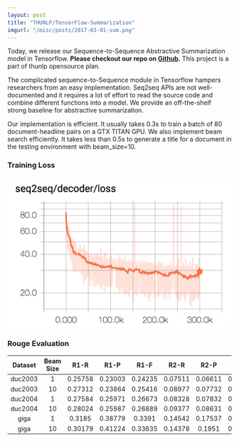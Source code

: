 ```yaml
---
layout: post
title: "THUNLP/TensorFlow-Summarization"
imgurl: "/misc/posts/2017-03-01-sum.png"
---
```



Today, we release our Sequence-to-Sequence Abstractive Summarization model in Tensorflow. __Please checkout our repo on [Github](https://github.com/thunlp/TensorFlow-Summarization).__ This project is a part of thunlp opensource plan.

The complicated sequence-to-Sequence module in Tensorflow hampers researchers from an easy implementation. Seq2seq APIs are not well-documented and it requires a lot of effort to read the source code and combine different functions into a model. We provide an off-the-shelf strong baseline for abstractive summarization.

Our implementation is efficient. It usually takes 0.3s to train a batch of 80 document-headline pairs on a GTX TITAN GPU. We also implement beam search efficiently. It takes less than 0.5s to generate a title for a document in the testing environment with beam\_size=10.

### Training Loss

![](/misc/posts/2017-03-01-sum.png)

### Rouge Evaluation

|Dataset|Beam Size|R1-R|R1-P|R1-F|R2-R|R2-P|R2-F|RL-R|RL-P|RL-F|
|:--:|:--:|:--:|:--:|:--:|:--:|:--:|:--:|:--:|:--:|:--:|
duc2003 | 1 | 0.25758 | 0.23003 | 0.24235 | 0.07511 | 0.06611 | 0.07009 | 0.22608 | 0.20174 | 0.21262
duc2003 | 10 | 0.27312 | 0.23864 | 0.25416 | 0.08977 | 0.07732 | 0.08286 | 0.24129 | 0.21074 | 0.22449
duc2004 | 1 | 0.27584 | 0.25971 | 0.26673 | 0.08328 | 0.07832 | 0.08046 | 0.24253 | 0.22853 | 0.23461
duc2004 | 10 | 0.28024 | 0.25987 | 0.26889 | 0.09377 | 0.08631 | 0.08959 | 0.24849 | 0.23048 | 0.23844
giga | 1 | 0.3185 | 0.38779 | 0.3391 | 0.14542 | 0.17537 | 0.15393 | 0.29925 | 0.363 | 0.3181
giga | 10 | 0.30179 | 0.41224 | 0.33635 | 0.14378 | 0.1951 | 0.15936 | 0.28447 | 0.38733 | 0.31664
